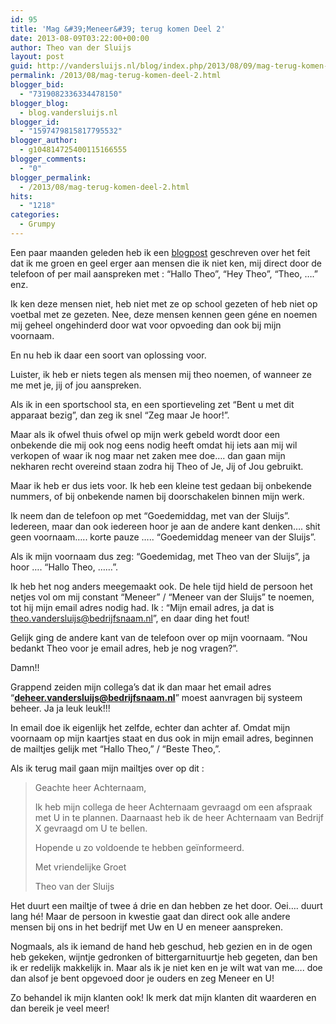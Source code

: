 ```yaml
---
id: 95
title: 'Mag &#39;Meneer&#39; terug komen Deel 2'
date: 2013-08-09T03:22:00+00:00
author: Theo van der Sluijs
layout: post
guid: http://vandersluijs.nl/blog/index.php/2013/08/09/mag-terug-komen-deel-2/
permalink: /2013/08/mag-terug-komen-deel-2.html
blogger_bid:
  - "7319082336334478150"
blogger_blog:
  - blog.vandersluijs.nl
blogger_id:
  - "1597479815817795532"
blogger_author:
  - g104814725400115166555
blogger_comments:
  - "0"
blogger_permalink:
  - /2013/08/mag-terug-komen-deel-2.html
hits:
  - "1218"
categories:
  - Grumpy
---
```

Een paar maanden geleden heb ik een <a href="https://www.vandersluijs.nl/algemeen/mag-meneer-weer-terug-komen-alstublieft/" target="_blank">blogpost</a> geschreven over het feit dat ik me groen en geel erger aan mensen die ik niet ken, mij direct door de telefoon of per mail aanspreken met : &#8220;Hallo Theo&#8221;, &#8220;Hey Theo&#8221;, &#8220;Theo, &#8230;.&#8221; enz.

Ik ken deze mensen niet, heb niet met ze op school gezeten of heb niet op voetbal met ze gezeten. Nee, deze mensen kennen geen géne en noemen mij geheel ongehinderd door wat voor opvoeding dan ook bij mijn voornaam.

En nu heb ik daar een soort van oplossing voor.  
<!--more-->Luister, ik heb er niets tegen als mensen mij theo noemen, of wanneer ze me met je, jij of jou aanspreken.

Als ik in een sportschool sta, en een sportieveling zet &#8220;Bent u met dit apparaat bezig&#8221;, dan zeg ik snel &#8220;Zeg maar Je hoor!&#8221;.

Maar als ik ofwel thuis ofwel op mijn werk gebeld wordt door een onbekende die mij ook nog eens nodig heeft omdat hij iets aan mij wil verkopen of waar ik nog maar net zaken mee doe&#8230;. dan gaan mijn nekharen recht overeind staan zodra hij Theo of Je, Jij of Jou gebruikt.

Maar ik heb er dus iets voor. Ik heb een kleine test gedaan bij onbekende nummers, of bij onbekende namen bij doorschakelen binnen mijn werk.

Ik neem dan de telefoon op met &#8220;Goedemiddag, met van der Sluijs&#8221;. Iedereen, maar dan ook iedereen hoor je aan de andere kant denken&#8230;. shit geen voornaam&#8230;.. korte pauze &#8230;.. &#8220;Goedemiddag meneer van der Sluijs&#8221;.

Als ik mijn voornaam dus zeg: &#8220;Goedemidag, met Theo van der Sluijs&#8221;, ja hoor &#8230;. &#8220;Hallo Theo, &#8230;&#8230;&#8221;.

Ik heb het nog anders meegemaakt ook. De hele tijd hield de persoon het netjes vol om mij constant &#8220;Meneer&#8221; / &#8220;Meneer van der Sluijs&#8221; te noemen, tot hij mijn email adres nodig had. Ik : &#8220;Mijn email adres, ja dat is theo.vandersluijs@bedrijfsnaam.nl&#8221;, en daar ding het fout!

Gelijk ging de andere kant van de telefoon over op mijn voornaam. &#8220;Nou bedankt Theo voor je email adres, heb je nog vragen?&#8221;.

Damn!!

Grappend zeiden mijn collega&#8217;s dat ik dan maar het email adres &#8220;**deheer.vandersluijs@bedrijfsnaam.nl**&#8221; moest aanvragen bij systeem beheer. Ja ja leuk leuk!!!

In email doe ik eigenlijk het zelfde, echter dan achter af. Omdat mijn voornaam op mijn kaartjes staat en dus ook in mijn email adres, beginnen de mailtjes gelijk met &#8220;Hallo Theo,&#8221; / &#8220;Beste Theo,&#8221;.

Als ik terug mail gaan mijn mailtjes over op dit :

> Geachte heer Achternaam,
> 
> Ik heb mijn collega de heer Achternaam gevraagd om een afspraak met U in te plannen. Daarnaast heb ik de heer Achternaam van Bedrijf X gevraagd om U te bellen.
> 
> Hopende u zo voldoende te hebben geïnformeerd.
> 
> Met vriendelijke Groet
> 
> Theo van der Sluijs

Het duurt een mailtje of twee á drie en dan hebben ze het door. Oei&#8230;. duurt lang hé! Maar de persoon in kwestie gaat dan direct ook alle andere mensen bij ons in het bedrijf met Uw en U en meneer aanspreken.

Nogmaals, als ik iemand de hand heb geschud, heb gezien en in de ogen heb gekeken, wijntje gedronken of bittergarnituurtje heb gegeten, dan ben ik er redelijk makkelijk in. Maar als ik je niet ken en je wilt wat van me&#8230;. doe dan alsof je bent opgevoed door je ouders en zeg Meneer en U!

Zo behandel ik mijn klanten ook! Ik merk dat mijn klanten dit waarderen en dan bereik je veel meer!